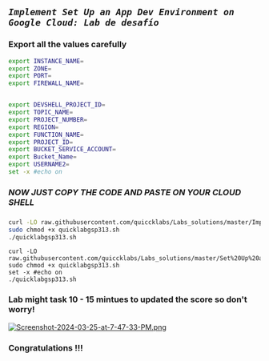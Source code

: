 


## ***```Implement Set Up an App Dev Environment on Google Cloud: Lab de desafío```***

### Export all the values carefully

```bash
export INSTANCE_NAME=
export ZONE=
export PORT=
export FIREWALL_NAME=


export DEVSHELL_PROJECT_ID=
export TOPIC_NAME=
export PROJECT_NUMBER=
export REGION=
export FUNCTION_NAME=
export PROJECT_ID=
export BUCKET_SERVICE_ACCOUNT=
export Bucket_Name=
export USERNAME2=
set -x #echo on
```
###
###

### ***NOW JUST COPY THE CODE AND PASTE ON YOUR CLOUD SHELL***
###
###

```bash 
curl -LO raw.githubusercontent.com/quiccklabs/Labs_solutions/master/Implement%20Load%20Balancing%20on%20Compute%20Engine%20Challenge%20Lab/quicklabgsp313.sh
sudo chmod +x quicklabgsp313.sh
./quicklabgsp313.sh
```

```
curl -LO  raw.githubusercontent.com/quiccklabs/Labs_solutions/master/Set%20Up%20an%20App%20Dev%20Environment%20on%20Google%20Cloud%20Challenge%20Lab/quicklabgsp315.sh
sudo chmod +x quicklabgsp313.sh
set -x #echo on
./quicklabgsp313.sh
```
### Lab might task 10 - 15 mintues to updated the score so don't worry!

[![Screenshot-2024-03-25-at-7-47-33-PM.png](https://i.postimg.cc/Vk2hdZfK/Screenshot-2024-03-25-at-7-47-33-PM.png)](https://postimg.cc/zyS7QjRh)


### Congratulations !!!
